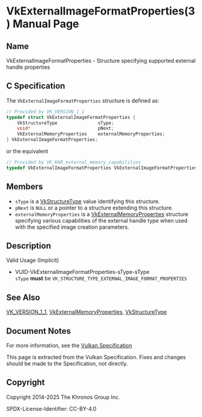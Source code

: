 # VkExternalImageFormatProperties(3) Manual Page

## Name

VkExternalImageFormatProperties - Structure specifying supported external handle properties



## [](#_c_specification)C Specification

The `VkExternalImageFormatProperties` structure is defined as:

```c++
// Provided by VK_VERSION_1_1
typedef struct VkExternalImageFormatProperties {
    VkStructureType               sType;
    void*                         pNext;
    VkExternalMemoryProperties    externalMemoryProperties;
} VkExternalImageFormatProperties;
```

or the equivalent

```c++
// Provided by VK_KHR_external_memory_capabilities
typedef VkExternalImageFormatProperties VkExternalImageFormatPropertiesKHR;
```

## [](#_members)Members

- `sType` is a [VkStructureType](https://registry.khronos.org/vulkan/specs/latest/man/html/VkStructureType.html) value identifying this structure.
- `pNext` is `NULL` or a pointer to a structure extending this structure.
- `externalMemoryProperties` is a [VkExternalMemoryProperties](https://registry.khronos.org/vulkan/specs/latest/man/html/VkExternalMemoryProperties.html) structure specifying various capabilities of the external handle type when used with the specified image creation parameters.

## [](#_description)Description

Valid Usage (Implicit)

- [](#VUID-VkExternalImageFormatProperties-sType-sType)VUID-VkExternalImageFormatProperties-sType-sType  
  `sType` **must** be `VK_STRUCTURE_TYPE_EXTERNAL_IMAGE_FORMAT_PROPERTIES`

## [](#_see_also)See Also

[VK\_VERSION\_1\_1](https://registry.khronos.org/vulkan/specs/latest/man/html/VK_VERSION_1_1.html), [VkExternalMemoryProperties](https://registry.khronos.org/vulkan/specs/latest/man/html/VkExternalMemoryProperties.html), [VkStructureType](https://registry.khronos.org/vulkan/specs/latest/man/html/VkStructureType.html)

## [](#_document_notes)Document Notes

For more information, see the [Vulkan Specification](https://registry.khronos.org/vulkan/specs/latest/html/vkspec.html#VkExternalImageFormatProperties)

This page is extracted from the Vulkan Specification. Fixes and changes should be made to the Specification, not directly.

## [](#_copyright)Copyright

Copyright 2014-2025 The Khronos Group Inc.

SPDX-License-Identifier: CC-BY-4.0